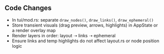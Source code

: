 ## Code Changes

- In tui/mod.rs: separate `draw_nodes()`, `draw_links()`, `draw_ephemeral()`
- Store transient visuals (drag preview, arrows, highlights) in AppState or a render overlay map
- Render layers in order: layout ➝ links ➝ ephemeral
- Ensure links and temp highlights do not affect layout.rs or node position logic
